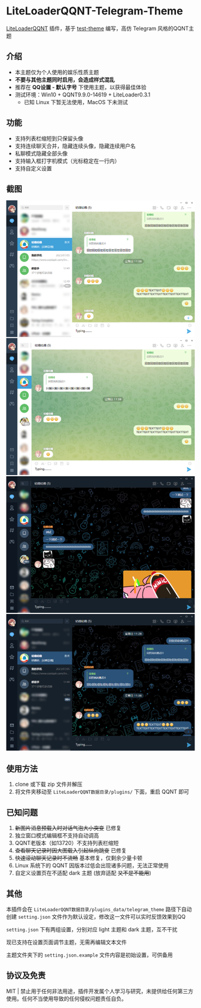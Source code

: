 # LiteLoaderQQNT-Telegram-Theme

[LiteLoaderQQNT](https://github.com/mo-jinran/LiteLoaderQQNT)
插件，基于 [test-theme](https://github.com/mo-jinran/test-theme) 编写，高仿 Telegram 风格的QQNT主题

## 介绍

- 本主题仅为个人使用的娱乐性质主题
- **不要与其他主题同时启用，会造成样式混乱**
- 推荐在 **QQ设置 - 默认字号** 下使用主题，以获得最佳体验
- 测试环境：Win10 + QQNT9.9.0-14619 + LiteLoader0.3.1
    - 已知 Linux 下暂无法使用，MacOS 下未测试

## 功能

- 支持列表栏缩短到只保留头像
- 支持连续聊天合并，隐藏连续头像，隐藏连续用户名
- 私聊模式隐藏全部头像
- 支持输入框打字机模式（光标稳定在一行内）
- 支持自定义设置

## 截图

![1.png](screenshots/1.png)
![2.png](screenshots/2.png)
![3.png](screenshots/3.png)
![4.png](screenshots/4.png)

## 使用方法

1. clone 或下载 zip 文件并解压
2. 将文件夹移动至 `LiteLoaderQQNT数据目录/plugins/` 下面，重启 QQNT 即可

## 已知问题

1. ~~新图片消息预载入时对话气泡大小突变~~ 已修复
2. 独立窗口模式编辑框不支持自动调高
3. QQNT老版本（如13720）不支持列表栏缩短
4. ~~查看聊天记录时因大图载入引起纵向跳变~~ 已修复
5. ~~快速滚动聊天记录时不流畅~~ 基本修复，仅剩余少量卡顿
6. Linux 系统下的 QQNT 因版本过低会出现诸多问题，无法正常使用
7. 自定义设置页在不适配 dark 主题 (放弃适配 ~~又不是不能用~~)

## 其他

本插件会在 `LiteLoaderQQNT数据目录/plugins_data/telegram_theme` 路径下自动创建 `setting.json` 文件作为默认设定，修改这一文件可以实时反馈效果到QQ

`setting.json` 下有两组设置，分别对应 light 主题和 dark 主题，互不干扰

现已支持在设置页面调节主题，无需再编辑文本文件

主题文件夹下的 `setting.json.example` 文件内容是初始设置，可供备用

## 协议及免责

MIT | 禁止用于任何非法用途，插件开发属个人学习与研究，未提供给任何第三方使用。任何不当使用导致的任何侵权问题责任自负。
